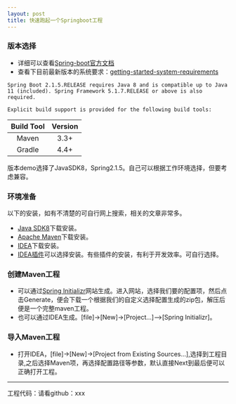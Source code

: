 ```yaml
---
layout: post
title: 快速跑起一个Springboot工程
---
```


### 版本选择
- 详细可以查看[Spring-boot官方文档](https://docs.spring.io/spring-boot/docs/)
- 查看下目前最新版本的系统要求：[getting-started-system-requirements](https://docs.spring.io/spring-boot/docs/current/reference/htmlsingle/#getting-started-system-requirements)
```
Spring Boot 2.1.5.RELEASE requires Java 8 and is compatible up to Java 11 (included). Spring Framework 5.1.7.RELEASE or above is also required.

Explicit build support is provided for the following build tools:
```
| Build Tool | Version |
| :----------: | :------------: |
| Maven | 3.3+ | 
| Gradle | 4.4+ | 
版本demo选择了JavaSDK8，Spring2.1.5。自己可以根据工作环境选择，但要考虑兼容。

### 环境准备
以下的安装，如有不清楚的可自行网上搜索，相关的文章非常多。
- [Java SDK8](https://www.oracle.com/technetwork/java/javase/downloads/index.html)下载安装。
- [Apache Maven](http://maven.apache.org/download.cgi)下载安装。
- [IDEA](https://www.jetbrains.com/idea/download/#section=windows)下载安装。
- [IDEA插件](https://juejin.im/post/5b21e48e6fb9a01e573c4be4)可以选择安装。有些插件的安装，有利于开发效率。可自行选择。

### 创建Maven工程
- 可以通过[Spring Initializr](https://start.spring.io/)网站生成。进入网站，选择我们要的配置项，然后点击Generate，便会下载一个根据我们的自定义选择配置生成的zip包，解压后便是一个完整maven工程。
- 也可以通过IDEA生成。[file]->[New]->[Project...]-->[Spring Initializr]。

### 导入Maven工程
- 打开IDEA，[file]->[New]->[Project from Existing Sources...],选择到工程目录,之后选择Maven项，再选择配置路径等参数，默认直接Next到最后便可以正确打开工程。

-----
工程代码：请看github：xxx